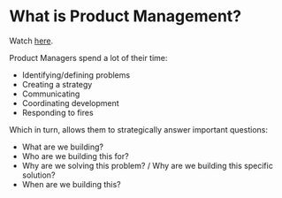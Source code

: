 


# What is Product Management?

Watch [here](https://youtu.be/bTKNTW4C83o).

Product Managers spend a lot of their time:

- Identifying/defining problems
- Creating a strategy
- Communicating
- Coordinating development
- Responding to fires

Which in turn, allows them to strategically answer important questions:

- What are we building?
- Who are we building this for?
- Why are we solving this problem? / Why are we building this specific solution?
- When are we building this?

